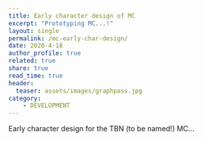 ```yaml
---
title: Early character design of MC
excerpt: "Prototyping MC...!"
layout: single
permalink: /mc-early-char-design/
date: 2020-4-18
author_profile: true
related: true
share: true
read_time: true
header: 
  teaser: assets/images/graphpass.jpg
category:
    - DEVELOPMENT
---
```


Early character design for the TBN (to be named!) MC...